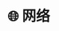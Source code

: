 # 🌐 网络

<script setup>
import { useData } from 'vitepress'
import { computed, h } from 'vue'


const { theme, page } = useData()


const sidebar = computed(() => theme.value.sidebar.find(item=>item.link.includes('src/network'))['items'])

</script>

<div>
  <template v-for="(item, index) in sidebar">
    <p>
      <a :href="item.link.split('/src/network/')[1].split('.md')[0]">{{  item.text }}</a>
    </p>
  </template>
</div>
